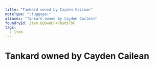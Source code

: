 ```yaml
---
title: "Tankard owned by Cayden Cailean"
noteType: ":luggage:"
aliases: "Tankard owned by Cayden Cailean"
foundryId: Item.DQOw8CF478sdzFbF
tags:
  - Item
---
```


# Tankard owned by Cayden Cailean
